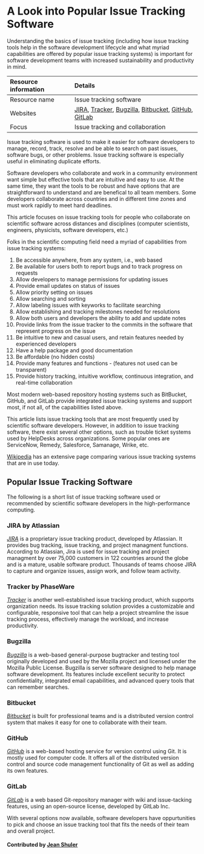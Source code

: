 # A Look into Popular Issue Tracking Software

Understanding the basics of issue tracking (including how issue tracking tools help in the software development lifecycle and what myriad capabilities are offered by popular issue tracking systems) is important for software development teams with increased sustainability and productivity in mind.

Resource information | Details 
:--- | :--- 
Resource name | Issue tracking software
Websites | [JIRA](https://www.atlassian.com/software/jira), [Tracker](https://www.capterra.com/p/115913/Tracker/), [Bugzilla](https://www.bugzilla.org/), [Bitbucket](https://bitbucket.org), [GitHub](http://github.com), [GitLab](http://www.gitlab.com)
Focus | Issue tracking and collaboration
 
Issue tracking software is used to make it easier for software developers to manage, record, track, resolve and be able to 
search on past issues, software bugs, or other problems. Issue tracking software is especially useful in eliminating 
duplicate efforts. 
 
Software developers who collaborate and work in a community environment want simple but effective tools that are intuitive and easy to use. At the same time, they want the tools to be robust and have options that are straightforward to understand and are benefical to all team members. Some developers collaborate across countries and in different time zones and must work rapidly to meet hard deadlines. 

This article focuses on issue tracking tools for people who collaborate on scientific software across distances and disciplines (computer scientists, engineers, physicists, software developers, etc.) 

Folks in the scientific computing field need a myriad of capabilities from issue tracking systems:

1. Be accessible anywhere, from any system, i.e., web based
2. Be available for users both to report bugs and to track progress on requests
3. Allow developers to manage permissions for updating issues 
4. Provide email updates on status of issues
5. Allow priority setting on issues
6. Allow searching and sorting
7. Allow labeling issues with keyworks to facilitate searching
8. Allow establishing and tracking milestones needed for resolutions
9. Allow both users and developers the ability to add and update notes
10. Provide links from the issue tracker to the commits in the software that represent progress on the issue
11. Be intuitive to new and casual users, and retain features needed by experienced developers 
12. Have a help package and good documentation
13. Be affordable  (no hidden costs)
14. Provide many features and functions - (features not used can be transparent)
15. Provide history tracking, intuitive workflow, continuous integration, and real-time collaboration

Most modern web-based repository hosting systems such as BitBucket, GitHub, and GitLab provide integrated issue tracking systems and support most, if not all, of the capabilities listed above. 

This article lists issue tracking tools that are most frequently used by scientific software developers. However, in addition to issue tracking software, there exist several other options, such as trouble ticket systems used by HelpDesks across organizations. Some popular ones are ServiceNow, Remedy, Salesforce, Samanage, Wrike, etc.

[Wikipedia](https://en.wikipedia.org/wiki/Comparison_of_issue-tracking_systems) has an extensive page comparing various issue tracking systems that are in use today.


## Popular Issue Tracking Software

The following is a short list of issue tracking software used or recommended by scientific software developers in the high-performance computing.

### JIRA by Atlassian
*[JIRA](https://www.atlassian.com/software/jira)* is a proprietary issue tracking product, developed by Atlassian. It provides bug tracking, issue tracking, and project managment functions. According to Atlassian, Jira is used for issue tracking and project managment by over 75,000 customers in 122 countries around the globe and is a mature, usable software product. Thousands of teams choose JIRA to capture and organize issues, assign work, and follow team activity. 

### Tracker by PhaseWare
*[Tracker](https://www.capterra.com/p/115913/Tracker/)* is another well-established issue tracking product, which supports organization needs. Its issue tracking solution provides a customizable and configurable, responsive tool that can help a project streamline the issue tracking process, effectively manage the workload, and increase productivity.
   
### Bugzilla 
*[Bugzilla](https://www.bugzilla.org/)* is a web-based general-purpose bugtracker and testing tool originally developed and    used by the Mozilla project and licensed under the Mozilla Public License. Bugzilla is server software designed to help manage software development.  Its features include excellent security to protect confidentiality, integrated email capabilities, and advanced query tools that can remember searches. 
   
### Bitbucket
*[Bitbucket](https://bitbucket.org)* is built for professional teams and is a distributed version control system that makes it easy for one to collaborate with their team. 
  
### GitHub
*[GitHub](http://github.com)* is a web-based hosting service for version control using Git. It is mostly used for computer code. It offers all of the distributed version control and source code management functionality of Git as well as adding its own features.
  
### GitLab
*[GitLab](http://www.gitlab.com)* is a web based Git-repository manager with wiki and issue-tacking features, using an open-source license, developed by GitLab Inc. 
 
With several options now available, software developers have oppurtunities to pick and choose an issue tracking tool that fits the needs of their team and overall project.


#### Contributed by [Jean Shuler](https://github.com/JeanShuler "Jean Shuler")

<!---
Publish: yes
Categories: Development
Topics: Issue Tracking 
Tags: Issue tracking 
Level: 2
Prerequisites: defaults
Aggregate: none
--->
